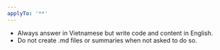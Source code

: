```yaml
---
applyTo: '**'
---
```

- Always answer in Vietnamese but write code and content in English.
- Do not create .md files or summaries when not asked to do so.